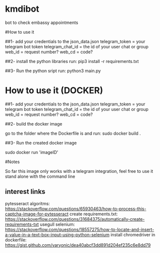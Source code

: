 # kmdibot
bot to check embassy appointments


#How to use it 

##1- add your credentials to the json_data.json
telegram_token = your telegram bot token
telegram_chat_id = the id of your user chat or group
web_id = request number?
web_cd = code?

##2- install the python libraries
run: pip3 install -r requirements.txt

##3- Run the python sript
run: python3 main.py


# How to use it (DOCKER)

##1- add your credentials to the json_data.json
telegram_token = your telegram bot token
telegram_chat_id = the id of your user chat or group
web_id = request number?
web_cd = code?

##2- build the docker image

go to the folder where the Dockerfile is and run:
sudo docker build .

##3-  Run the created docker image

sudo docker run 'imageID' 


#Notes

So far this image only works with a telegram integration, feel free to use it stand alone with the command line

## interest links

pytesseract algoritms:
https://stackoverflow.com/questions/65930463/how-to-process-this-captcha-image-for-pytesseract
create requirements.txt:
https://stackoverflow.com/questions/31684375/automatically-create-requirements-txt
usegull selenium:
https://stackoverflow.com/questions/18557275/how-to-locate-and-insert-a-value-in-a-text-box-input-using-python-selenium
install chromedriver in dockerfile:
https://gist.github.com/varyonic/dea40abcf3dd891d204ef235c6e8dd79
